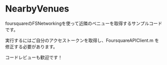 NearbyVenues
============

foursquareのFSNetworkingを使って近隣のベニューを取得するサンプルコードです。

実行するにはご自分のアクセストークンを取得し、FoursquareAPIClient.m を修正する必要があります。

コードレビューも歓迎です！

